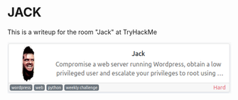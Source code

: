# JACK
This is a writeup for the room "Jack" at TryHackMe

![alt_text](jack/jack0.png "image_tooltip")
